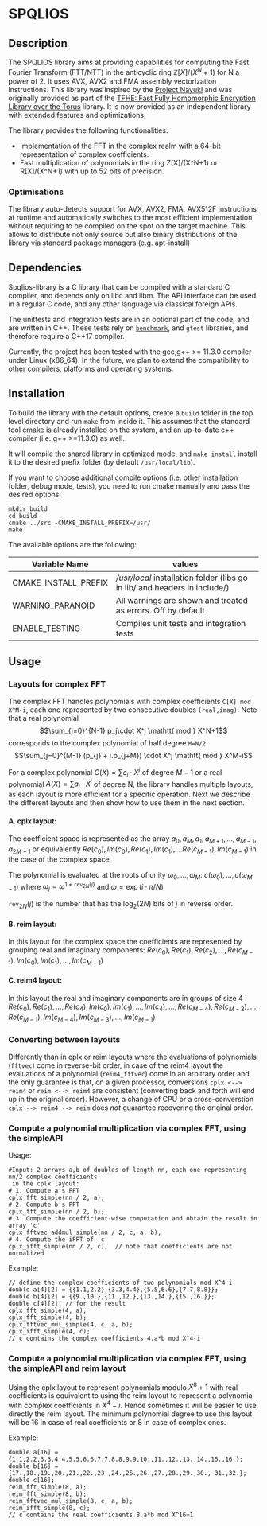 # SPQLIOS

## Description

The SPQLIOS library aims at providing capabilities for computing the Fast Fourier Transform (FTT/NTT) in the anticyclic ring $\mathbb{Z}[X]/(X^N +1)$ for N a power of 2. It uses AVX, AVX2 and FMA assembly vectorization instructions. This library was inspired by the [Project Nayuki](https://www.nayuki.io/page/fast-fourier-transform-in-x86-assembly) and was originally provided as part of the [TFHE: Fast Fully Homomorphic Encryption Library over the Torus](https://github.com/tfhe/tfhe) library. It is now provided as an independent library with extended features and optimizations. 

The library provides the following functionalities:
* Implementation of the FFT in the complex realm with a 64-bit representation of complex coefficients.
* Fast multiplication of polynomials in the ring Z[X]/(X^N+1) or R[X]/(X^N+1) with up to 52 bits of precision.


### Optimisations

The library auto-detects support for AVX, AVX2, FMA, AVX512F instructions at runtime and automatically switches to the 
most efficient implementation, without requiring to be compiled on the spot on the target machine. This allows to distribute 
not only source but also binary distributions of the library via standard package managers (e.g. apt-install) 


## Dependencies 

Spqlios-library is a C library that can be compiled with a standard C compiler, and depends only on libc and libm. The API 
interface can be used in a regular C code, and any other language via classical foreign APIs. 

The unittests and integration tests are in an optional part of the code, and are written in C++.  These tests rely on 
[```benchmark```](https://github.com/google/benchmark), and ```gtest``` libraries, and therefore require a C++17 compiler.

Currently, the project has been tested with the gcc,g++ >= 11.3.0 compiler under Linux (x86_64). In the future, we plan to
extend the compatibility to other compilers, platforms and operating systems. 


## Installation

To build the library with the default options, create a ```build``` folder in the top level directory and run ```make``` from inside it. This assumes that the standard tool cmake is already installed on the system, and an up-to-date c++ compiler (i.e. g++ >=11.3.0) as well.

It will compile the shared library in optimized mode, and ```make install``` install it to the desired prefix folder (by default ```/usr/local/lib```).

If you want to choose additional compile options (i.e. other installation folder, debug mode, tests), you need to run cmake manually and pass the desired options:
```
mkdir build
cd build
cmake ../src -CMAKE_INSTALL_PREFIX=/usr/
make
```
The available options are the following:

| Variable Name          | values           | 
|------------------------|-------|
| CMAKE_INSTALL_PREFIX   | */usr/local* installation folder (libs go in lib/ and headers in include/) | 
| WARNING_PARANOID | All warnings are shown and treated as errors. Off by default |
| ENABLE_TESTING | Compiles unit tests and integration tests |



## Usage

### Layouts for complex FFT

The complex FFT handles polynomials with complex coefficients `C[X] mod X^M-i`, each one represented by two consecutive doubles `(real,imag)`. Note that a real polynomial $$\sum_{j=0}^{N-1} p_j\cdot X^j \mathtt{ mod } X^N+1$$ corresponds to the complex polynomial of half degree `M=N/2`: 
$$\sum_{j=0}^{M-1} (p_{j} + i.p_{j+M}) \cdot X^j \mathtt{ mod } X^M-i$$

For a complex polynomial $C(X) = \sum c_i \cdot X^i$ of degree $M-1$ or a real polynomial $A(X) = \sum a_i \cdot X^i$ of degree N, the library handles multiple layouts, as each layout is more efficient for a specific operation. Next we describe the different layouts and then show how to use them in the next section.

#### A. cplx layout:

The coefficient space is represented as the array $a_0,a_M,a_1,a_{M+1},...,a_{M-1},a_{2M-1}$ or equivalently $Re(c_0),Im(c_0),Re(c_1),Im(c_1),...Re(c_{M-1}),Im(c_{M-1})$ in the case of the complex space.

The polynomial is evaluated at the roots of unity $\omega_{0}, \dots, \omega_{M}$: $c(\omega_{0}),...,c(\omega_{M-1})$ where 
$\omega_j = \omega^{1+\mathtt{rev}_{2N}(j)}$ and $\omega = \exp(i\cdot\pi/N)$

$\mathtt{rev}_{2N}(j)$ is the number that has the $\log_2(2N)$ bits of $j$ in reverse order.

#### B. reim layout:

In this layout for the complex space the coefficients are represented by grouping real and imaginary components: $Re(c_0), Re(c_1), Re(c_2), ..., Re(c_{M-1}), Im(c_0), Im(c_1),...,Im(c_{M-1})$ 

#### C. reim4 layout:

In this layout the real and imaginary components are in groups of size $4$ : $Re(c_0), Re(c_1), ..., Re(c_4), Im(c_0), Im(c_1), ..., Im(c_4),..., Re(c_{M-4}), Re(c_{M-3}),...,$ $Re(c_{M-1}), Im(c_{M-4}), Im(c_{M-3}), ..., Im(c_{M-1})$



### Converting between layouts


Differently than in cplx or reim layouts where the evaluations of polynomials (`fftvec`) come in reverse-bit order, in case of the reim4 layout the evaluations of a polynomial (`reim4_fftvec`) come in an arbitrary order and the only guarantee is that, on a given processor, conversions `cplx <--> reim4` or `reim <--> reim4` are consistent (converting back and forth will end up in the original order). However, a change of CPU or a cross-converstion `cplx --> reim4 --> reim` does *not* guarantee recovering the original order.


### Compute a polynomial multiplication via complex FFT, using the simpleAPI

Usage:
```
#Input: 2 arrays a,b of doubles of length nn, each one representing nn/2 complex coefficients
 in the cplx layout:
# 1. Compute a's FFT
cplx_fft_simple(nn / 2, a);
# 2. Compute b's FFT
cplx_fft_simple(nn / 2, b);
# 3. Compute the coefficient-wise computation and obtain the result in array 'c'
cplx_fftvec_addmul_simple(nn / 2, c, a, b);
# 4. Compute the iFFT of 'c'
cplx_ifft_simple(nn / 2, c);  // note that coefficients are not normalized
```

Example:
```
// define the complex coefficients of two polynomials mod X^4-i
double a[4][2] = {{1.1,2.2},{3.3,4.4},{5.5,6.6},{7.7,8.8}};
double b[4][2] = {{9.,10.},{11.,12.},{13.,14.},{15.,16.}};
double c[4][2]; // for the result
cplx_fft_simple(4, a);
cplx_fft_simple(4, b);
cplx_fftvec_mul_simple(4, c, a, b);
cplx_ifft_simple(4, c);
// c contains the complex coefficients 4.a*b mod X^4-i
```

### Compute a polynomial multiplication via complex FFT, using the simpleAPI and reim layout

Using the cplx layout to represent polynomials modulo $X^8+1$ with real coefficients is equivalent to using the reim layout to represent a polynomial with complex coefficients in $X^4-i$. Hence sometimes it will be easier to use directly the reim layout. The minimum polynomial degree to use this layout will be $16$ in case of real coefficients or $8$ in case of complex ones.

Example:
```
double a[16] = {1.1,2.2,3.3,4.4,5.5,6.6,7.7,8.8,9.9,10.,11.,12.,13.,14.,15.,16.};
double b[16] = {17.,18.,19.,20.,21.,22.,23.,24.,25.,26.,27.,28.,29.,30., 31.,32.};
double c[16]; 
reim_fft_simple(8, a);
reim_fft_simple(8, b);
reim_fftvec_mul_simple(8, c, a, b);
reim_ifft_simple(8, c);
// c contains the real coefficients 8.a*b mod X^16+1
```



